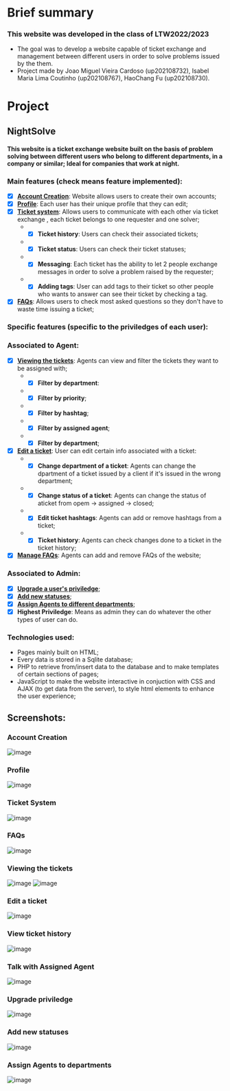 # Brief summary
### This website was developed in the class of LTW2022/2023
- The goal was to develop a website capable of ticket exchange and management between different users in order to solve problems issued by the them.
- Project made by Joao Miguel Vieira Cardoso (up202108732), Isabel Maria Lima Coutinho (up202108767), HaoChang Fu (up202108730).

# Project
## NightSolve 
#### This website is a ticket exchange website built on the basis of problem solving between different users who belong to different departments, in a company or similar;   Ideal for companies that work at night.
### Main features (check means feature implemented): 
- [x] [**Account Creation**](#account-creation): Website allows users to create their own accounts;  
- [x] [**Profile**](#profile): Each user has their unique profile that they can edit;
- [x] [**Ticket system**](#ticket-system): Allows users to communicate with each other via ticket exchange , each ticket belongs to one requester and one solver;
  - - [x] **Ticket history**: Users can check their associated tickets;
  - - [x] **Ticket status**: Users can check their ticket statuses;  
  - - [x] **Messaging**: Each ticket has the ability to let 2 people exchange messages in order to solve a problem raised by the requester;
  - - [x] **Adding tags**: User can add tags to their ticket so other people who wants to answer can see their ticket by checking a tag.
- [X] [**FAQs**](#faqs): Allows users to check most asked questions so they don't have to waste time issuing a ticket;
### Specific features (specific to the priviledges of each user):
### Associated to Agent:
- [x] [**Viewing the tickets**](#viewing-the-tickets): Agents can view and filter the tickets they want to be assigned with;
  - - [x] **Filter by department**:
  - - [x] **Filter by priority**;
  - - [x] **Filter by hashtag**;
  - - [x] **Filter by assigned agent**;
  - - [x] **Filter by department**;
- [x] [**Edit a ticket**](#edit-a-ticket): User can edit certain info associated with a ticket:
  - - [x] **Change department of a ticket**: Agents can change the dpartment of a ticket issued by a client if it's issued in the wrong department;
  - - [x] **Change status of a ticket**: Agents can change the status of aticket from opem -> assigned -> closed; 
  - - [x] **Edit ticket hashtags**: Agents can add or remove hashtags from a ticket;
  - - [x] **Ticket history**: Agents can check changes done to a ticket in the ticket history;
- [x] [**Manage FAQs**](#faqs): Agents can add and remove FAQs of the website;

### Associated to Admin:
- [x] [**Upgrade a user's priviledge**](#upgrade-priviledge);
- [x] [**Add new statuses**](#add-new-statuses);
- [x] [**Assign Agents to different departments**](#assign-agents-to-departments);
- [x] **Highest Priviledge**: Means as admin they can do whatever the other types of user can do.

### Technologies used:
- Pages mainly built on HTML;
- Every data is stored in a Sqlite database;
- PHP to retrieve from/insert data to the database and to make templates of certain sections of pages;
- JavaScript to make the website interactive in conjuction with CSS and AJAX (to get data from the server), to style html elements to enhance the user experience;

## Screenshots:
### Account Creation
![image](https://github.com/FEUP-LTW-2023/project-ltw14g04/assets/95939460/56fb6eba-e8be-458c-a43a-ab79baaa4c71)
### Profile
![image](https://github.com/FEUP-LTW-2023/project-ltw14g04/assets/95939460/97cad4ae-8c26-4773-9726-4f234735a5a4)
### Ticket System
![image](https://github.com/FEUP-LTW-2023/project-ltw14g04/assets/95939460/1c81c73f-05ea-4124-b423-833eee9d862a)
### FAQs
![image](https://github.com/FEUP-LTW-2023/project-ltw14g04/assets/95939460/cf4df7b8-cc3a-4e36-886d-c6e404703fb0)
### Viewing the tickets
![image](https://github.com/FEUP-LTW-2023/project-ltw14g04/assets/95939460/d7c24a80-8e75-4a9b-b762-06488ced990b)
![image](https://github.com/FEUP-LTW-2023/project-ltw14g04/assets/95939460/d7a11415-3edf-4d77-97f5-f11199122d57)
### Edit a ticket
![image](https://github.com/FEUP-LTW-2023/project-ltw14g04/assets/95939460/f6d3ef5e-0766-44ca-8fd6-cf18be8dfbc8)
### View ticket history
![image](https://github.com/FEUP-LTW-2023/project-ltw14g04/assets/95939460/35d4eac7-23ca-4e32-90f2-cc9ec0846fe1)
### Talk with Assigned Agent
![image](https://github.com/FEUP-LTW-2023/project-ltw14g04/assets/95939460/95cafc78-b52d-41c9-9278-82e28bdbf6e0)
### Upgrade priviledge
![image](https://github.com/FEUP-LTW-2023/project-ltw14g04/assets/95939460/2248ebba-03fc-499f-9b60-85af6349536c)
### Add new statuses
![image](https://github.com/FEUP-LTW-2023/project-ltw14g04/assets/95939460/4f4238ac-2301-4e3b-94fb-c6197a28fa7c)
### Assign Agents to departments
![image](https://github.com/FEUP-LTW-2023/project-ltw14g04/assets/95939460/8a428f12-e989-4703-a911-1b44dd8c94d2)
